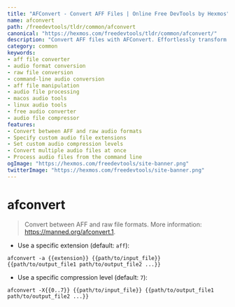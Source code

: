 ```yaml
---
title: "AFConvert - Convert AFF Files | Online Free DevTools by Hexmos"
name: afconvert
path: /freedevtools/tldr/common/afconvert
canonical: "https://hexmos.com/freedevtools/tldr/common/afconvert/"
description: "Convert AFF files with AFConvert. Effortlessly transform audio and raw file formats using command-line interface. Free online tool, no registration required."
category: common
keywords:
- aff file converter
- audio format conversion
- raw file conversion
- command-line audio conversion
- aff file manipulation
- audio file processing
- macos audio tools
- linux audio tools
- free audio converter
- audio file compressor
features:
- Convert between AFF and raw audio formats
- Specify custom audio file extensions
- Set custom audio compression levels
- Convert multiple audio files at once
- Process audio files from the command line
ogImage: "https://hexmos.com/freedevtools/site-banner.png"
twitterImage: "https://hexmos.com/freedevtools/site-banner.png"
---
```


# afconvert

> Convert between AFF and raw file formats.
> More information: <https://manned.org/afconvert.1>.

- Use a specific extension (default: `aff`):

`afconvert -a {{extension}} {{path/to/input_file}} {{path/to/output_file1 path/to/output_file2 ...}}`

- Use a specific compression level (default: `7`):

`afconvert -X{{0..7}} {{path/to/input_file}} {{path/to/output_file1 path/to/output_file2 ...}}`
